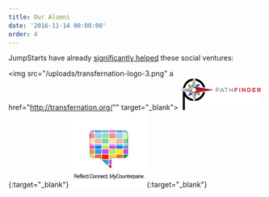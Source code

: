 ```yaml
---
title: Our Alumni
date: '2016-11-14 00:00:00'
order: 4
---
```

JumpStarts have already <u>significantly helped</u> these social ventures:

<div class="mt4">

<img src="/uploads/transfernation-logo-3.png" a href="http://transfernation.org/"" target="_blank">
[<img src="/uploads/pathfinder-logo.png">](https://www.pathfinder.vet/){:target="_blank"}
[<img src="/uploads/mcp-logo-4.jpg">](http://www.mycounterpane.com/){:target="_blank"}

</div>
